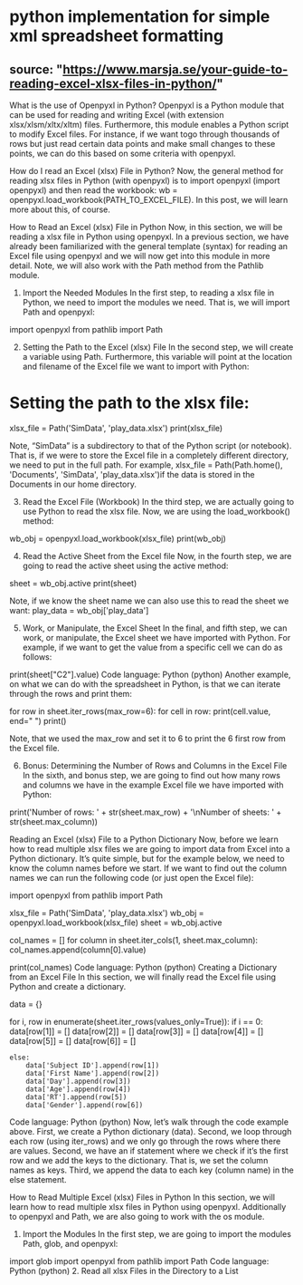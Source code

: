 # python implementation for simple xml spreadsheet formatting


## source: "https://www.marsja.se/your-guide-to-reading-excel-xlsx-files-in-python/"

What is the use of Openpyxl in Python?
Openpyxl is a Python module that can be used for reading and writing Excel (with extension xlsx/xlsm/xltx/xltm) files. Furthermore, this module enables a Python script to modify Excel files. For instance, if we want togo through thousands of rows but just read certain data points and make small changes to these points, we can do this based on some criteria with openpyxl.

How do I read an Excel (xlsx) File in Python?
Now, the general method for reading xlsx files in Python (with openpyxl) is to import openpyxl (import openpyxl) and then read the workbook: wb = openpyxl.load_workbook(PATH_TO_EXCEL_FILE). In this post, we will learn more about this, of course.

How to Read an Excel (xlsx) File in Python
Now, in this section, we will be reading a xlsx file in Python using openpyxl. In a previous section, we have already been familiarized with the general template (syntax) for reading an Excel file using openpyxl and we will now get into this module in more detail. Note, we will also work with the Path method from the Pathlib module.

1. Import the Needed Modules
In the first step, to reading a xlsx file in Python, we need to import the modules we need. That is, we will import Path and openpyxl:

import openpyxl
from pathlib import Path

2. Setting the Path to the Excel (xlsx) File
In the second step, we will create a variable using Path. Furthermore, this variable will point at the location and filename of the Excel file we want to import with Python:

# Setting the path to the xlsx file:
xlsx_file = Path('SimData', 'play_data.xlsx')</code></pre>
print(xlsx_file)

Note, “SimData” is a subdirectory to that of the Python script (or notebook). That is, if we were to store the Excel file in a completely different directory, we need to put in the full path. For example, xlsx_file = Path(Path.home(), 'Documents', 'SimData', 'play_data.xlsx')if the data is stored in the Documents in our home directory.

3. Read the Excel File (Workbook)
In the third step, we are actually going to use Python to read the xlsx file. Now, we are using the load_workbook() method:

wb_obj = openpyxl.load_workbook(xlsx_file)
print(wb_obj)

4. Read the Active Sheet from the Excel file
Now, in the fourth step, we are going to read the active sheet using the active method:

sheet = wb_obj.active
print(sheet)

Note, if we know the sheet name we can also use this to read the sheet we want: play_data = wb_obj['play_data']

5. Work, or Manipulate, the Excel Sheet
In the final, and fifth step, we can work, or manipulate, the Excel sheet we have imported with Python. For example, if we want to get the value from a specific cell we can do as follows:

print(sheet["C2"].value)
Code language: Python (python)
Another example, on what we can do with the spreadsheet in Python, is that we can iterate through the rows and print them:

for row in sheet.iter_rows(max_row=6):
    for cell in row:
        print(cell.value, end=" ")
    print()

Note, that we used the max_row and set it to 6 to print the 6 first row from the Excel file.

6. Bonus: Determining the Number of Rows and Columns in the Excel File
In the sixth, and bonus step, we are going to find out how many rows and columns we have in the example Excel file we have imported with Python:

print('Number of rows: ' + str(sheet.max_row) + '\nNumber of sheets: ' + str(sheet.max_column))

Reading an Excel (xlsx) File to a Python Dictionary
Now, before we learn how to read multiple xlsx files we are going to import data from Excel into a Python dictionary. It’s quite simple, but for the example below, we need to know the column names before we start. If we want to find out the column names we can run the following code (or just open the Excel file):

import openpyxl
from pathlib import Path

xlsx_file = Path('SimData', 'play_data.xlsx')
wb_obj = openpyxl.load_workbook(xlsx_file)
sheet = wb_obj.active

col_names = []
for column in sheet.iter_cols(1, sheet.max_column):
    col_names.append(column[0].value)
   
    
print(col_names)
Code language: Python (python)
Creating a Dictionary from an Excel File
In this section, we will finally read the Excel file using Python and create a dictionary.

data = {}

for i, row in enumerate(sheet.iter_rows(values_only=True)):
    if i == 0:
        data[row[1]] = []
        data[row[2]] = []
        data[row[3]] = []
        data[row[4]] = []
        data[row[5]] = []
        data[row[6]] = []

    else:
        data['Subject ID'].append(row[1])
        data['First Name'].append(row[2])
        data['Day'].append(row[3])
        data['Age'].append(row[4])
        data['RT'].append(row[5])
        data['Gender'].append(row[6])
Code language: Python (python)
Now, let’s walk through the code example above. First, we create a Python dictionary (data). Second, we loop through each row (using iter_rows) and we only go through the rows where there are values. Second, we have an if statement where we check if it’s the first row and we add the keys to the dictionary. That is, we set the column names as keys. Third, we append the data to each key (column name) in the else statement.

How to Read Multiple Excel (xlsx) Files in Python
In this section, we will learn how to read multiple xlsx files in Python using openpyxl. Additionally to openpyxl and Path, we are also going to work with the os module.

1. Import the Modules
In the first step, we are going to import the modules Path, glob, and openpyxl:

import glob
import openpyxl
from pathlib import Path
Code language: Python (python)
2. Read all xlsx Files in the Directory to a List